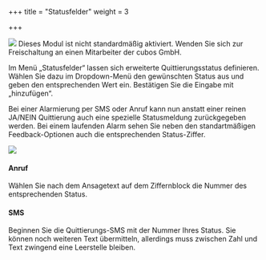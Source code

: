 +++
title = "Statusfelder"
weight = 3

+++



![](/img/admin_statusfelder.png?classes=shadow)
Dieses Modul ist nicht standardmäßig aktiviert. Wenden Sie sich zur Freischaltung an einen Mitarbeiter der cubos GmbH. 

Im Menü „Statusfelder“ lassen sich erweiterte Quittierungsstatus definieren. Wählen Sie dazu im Dropdown-Menü den gewünschten Status aus und geben den entsprechenden Wert ein. Bestätigen Sie die Eingabe mit „hinzufügen“.

Bei einer Alarmierung per SMS oder Anruf kann nun anstatt einer reinen JA/NEIN Quittierung auch eine spezielle Statusmeldung zurückgegeben werden.
Bei einem laufenden Alarm sehen Sie neben den standartmäßigen Feedback-Optionen auch die entsprechenden Status-Ziffer.

![](/img/admin_statusfelder_alarmfeedback.png?classes=shadow)

#### Anruf

Wählen Sie nach dem Ansagetext auf dem Ziffernblock die Nummer des entsprechenden Status.

#### SMS

Beginnen Sie die Quittierungs-SMS mit der Nummer Ihres Status. Sie können noch weiteren Text übermitteln, allerdings muss zwischen Zahl und Text zwingend eine Leerstelle bleiben.
